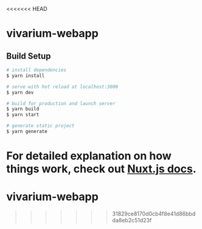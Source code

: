 <<<<<<< HEAD
# vivarium-webapp

## Build Setup

```bash
# install dependencies
$ yarn install

# serve with hot reload at localhost:3000
$ yarn dev

# build for production and launch server
$ yarn build
$ yarn start

# generate static project
$ yarn generate
```

For detailed explanation on how things work, check out [Nuxt.js docs](https://nuxtjs.org).
=======
# vivarium-webapp
>>>>>>> 31829ce8170d0cb4f8e41d86bbdda8eb2c51d23f
